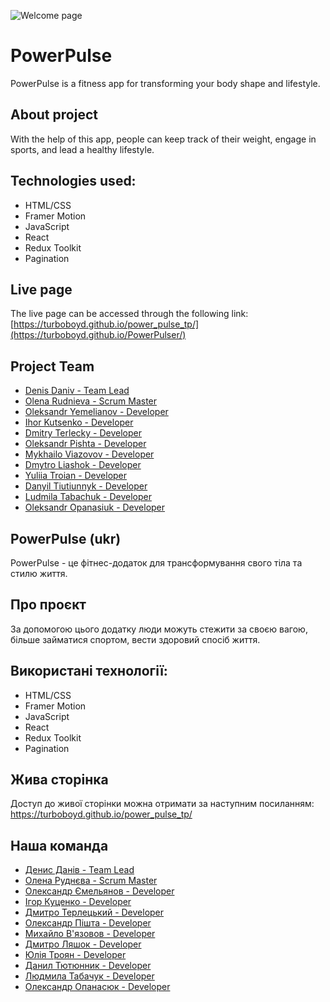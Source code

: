 ![Welcome page](./public/welcome-page.png)

# PowerPulse

PowerPulse is a fitness app for transforming your body shape and lifestyle.

## About project

With the help of this app, people can keep track of their weight, engage in
sports, and lead a healthy lifestyle.

## Technologies used:

- HTML/CSS
- Framer Motion
- JavaScript
- React
- Redux Toolkit
- Pagination

## Live page

The live page can be accessed through the following link:
[https://turboboyd.github.io/power_pulse_tp/](https://turboboyd.github.io/PowerPulser/)

## Project Team

- [Denis Daniv - Team Lead](https://github.com/turboboyd)
- [Olena Rudnieva - Scrum Master](https://github.com/Olena-Rudnieva)
- [Oleksandr Yemelianov - Developer](https://github.com/AleksandrYemelianov)
- [Ihor Kutsenko - Developer](https://github.com/ihor-kutsenko)
- [Dmitry Terlecky - Developer](https://github.com/Velorian-TDV)
- [Oleksandr Pishta - Developer](https://github.com/livegp)
- [Mykhailo Viazovov - Developer](https://github.com/arhistratig65)
- [Dmytro Liashok - Developer](https://github.com/dmytro-liashok)
- [Yuliia Troian - Developer](https://github.com/dmutrevna)
- [Danyil Tiutiunnyk - Developer](https://github.com/DanyilUA)
- [Ludmila Tabachuk - Developer](https://github.com/tabachukluda)
- [Oleksandr Opanasiuk - Developer](https://github.com/AlexandrOAV)

## PowerPulse (ukr)

PowerPulse - це фітнес-додаток для трансформування свого тіла та стилю життя.

## Про проєкт

За допомогою цього додатку люди можуть стежити за своєю вагою, більше займатися
спортом, вести здоровий спосіб життя.

## Використані технології:

- HTML/CSS
- Framer Motion
- JavaScript
- React
- Redux Toolkit
- Pagination

## Жива сторінка

Доступ до живої сторінки можна отримати за наступним посиланням:
https://turboboyd.github.io/power_pulse_tp/

## Наша команда

- [Денис Данів - Team Lead](https://github.com/turboboyd)
- [Олена Руднєва - Scrum Master](https://github.com/Olena-Rudnieva)
- [Олександр Ємельянов - Developer](https://github.com/AleksandrYemelianov)
- [Ігор Куценко - Developer](https://github.com/ihor-kutsenko)
- [Дмитро Терлецький - Developer](https://github.com/Velorian-TDV)
- [Олександр Пішта - Developer](https://github.com/livegp)
- [Михайло В'язовов - Developer](https://github.com/arhistratig65)
- [Дмитро Ляшок - Developer](https://github.com/dmytro-liashok)
- [Юлія Троян - Developer](https://github.com/dmutrevna)
- [Данил Тютюнник - Developer](https://github.com/DanyilUA)
- [Людмила Табачук - Developer](https://github.com/tabachukluda)
- [Олександр Опанасюк - Developer](https://github.com/AlexandrOAV)
